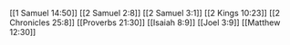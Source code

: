 [[1 Samuel 14:50]]
[[2 Samuel 2:8]]
[[2 Samuel 3:1]]
[[2 Kings 10:23]]
[[2 Chronicles 25:8]]
[[Proverbs 21:30]]
[[Isaiah 8:9]]
[[Joel 3:9]]
[[Matthew 12:30]]
